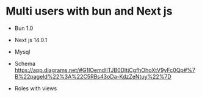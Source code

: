 # Multi users with bun and Next js
- Bun 1.0
- Next js 14.0.1
- Mysql

- Schema
  https://app.diagrams.net/#G1IOemdlITJB0DltjCgfhOhoXtV9yFc0Qp#%7B%22pageId%22%3A%22C5RBs43oDa-KdzZeNtuy%22%7D

- Roles with views
